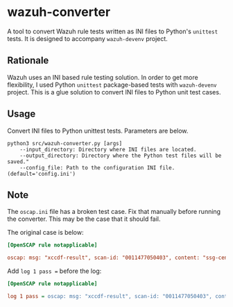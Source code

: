 # wazuh-converter

A tool to convert Wazuh rule tests written as INI files to Python's `unittest` tests. It is designed to accompany `wazuh-devenv` project.

## Rationale

Wazuh uses an INI based rule testing solution. In order to get more flexibility, I used Python `unittest` package-based tests with `wazuh-devenv` project. This is a glue solution to convert INI files to Python unit test cases.

## Usage

Convert INI files to Python unittest tests. Parameters are below.

```plain
python3 src/wazuh-converter.py [args]
    --input_directory: Directory where INI files are located.
    --output_directory: Directory where the Python test files will be saved."
    --config_file: Path to the configuration INI file. (default='config.ini')
```

## Note

The `oscap.ini` file has a broken test case. Fix that manually before running the converter. This may be the case that it should fail.

The original case is below:

```ini
[OpenSCAP rule notapplicable]

oscap: msg: "xccdf-result", scan-id: "0011477050403", content: "ssg-centos-7-ds.xml", title: "Ensure /tmp Located On Separate Partition", ...
```

Add `log 1 pass =` before the log:

```ini
[OpenSCAP rule notapplicable]

log 1 pass = oscap: msg: "xccdf-result", scan-id: "0011477050403", content: "ssg-centos-7-ds.xml", title: "Ensure /tmp Located On Separate Partition", ...
```
